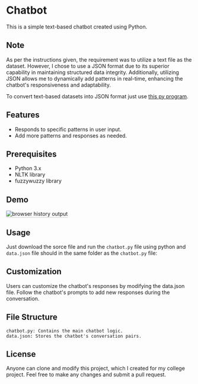 # Chatbot

This is a simple text-based chatbot created using Python.

## Note
As per the instructions given, the requirement was to utilize a text file as the dataset. However, I chose to use a JSON format due to its superior capability in maintaining structured data integrity. Additionally, utilizing JSON allows me to dynamically add patterns in real-time, enhancing the chatbot's responsiveness and adaptability.

To convert text-based datasets into JSON format just use [this py program](https://github.com/dhanushl0l/TxtToJsonConverter).
## Features

- Responds to specific patterns in user input.
- Add more patterns and responses as needed.

## Prerequisites

- Python 3.x
- NLTK library
- fuzzywuzzy library

## Demo
<img src="https://i.imgur.com/X5U8yeU.gif" alt="browser history output" style="max-width:70%;box-shadow:0 2.8px 2.2px rgba(0, 0, 0, 0.12)">

## Usage

Just download the sorce file and run the `chatbot.py` file using python and `data.json` file should in the same folder as the `chatbot.py` file:

## Customization

Users can customize the chatbot's responses by modifying the data.json file. Follow the chatbot's prompts to add new responses during the conversation.

## File Structure

    chatbot.py: Contains the main chatbot logic.
    data.json: Stores the chatbot's conversation pairs.

## License

Anyone can clone and modify this project, which I created for my college project. Feel free to make any changes and submit a pull request.
